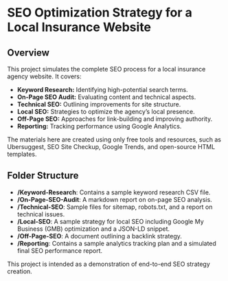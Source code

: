 # SEO Optimization Strategy for a Local Insurance Website

## Overview
This project simulates the complete SEO process for a local insurance agency website. It covers:
- **Keyword Research:** Identifying high-potential search terms.
- **On-Page SEO Audit:** Evaluating content and technical aspects.
- **Technical SEO:** Outlining improvements for site structure.
- **Local SEO:** Strategies to optimize the agency’s local presence.
- **Off-Page SEO:** Approaches for link-building and improving authority.
- **Reporting:** Tracking performance using Google Analytics.

The materials here are created using only free tools and resources, such as Ubersuggest, SEO Site Checkup, Google Trends, and open-source HTML templates.

## Folder Structure
- **/Keyword-Research**: Contains a sample keyword research CSV file.
- **/On-Page-SEO-Audit**: A markdown report on on-page SEO analysis.
- **/Technical-SEO**: Sample files for sitemap, robots.txt, and a report on technical issues.
- **/Local-SEO**: A sample strategy for local SEO including Google My Business (GMB) optimization and a JSON-LD snippet.
- **/Off-Page-SEO**: A document outlining a backlink strategy.
- **/Reporting**: Contains a sample analytics tracking plan and a simulated final SEO performance report.

This project is intended as a demonstration of end-to-end SEO strategy creation.
